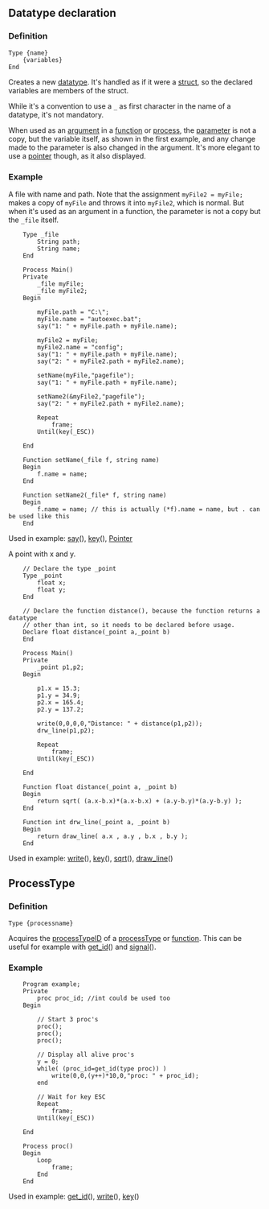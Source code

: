Datatype declaration
--------------------

### Definition

```
Type {name}
    {variables}
End
```

Creates a new [datatype](#datatype). It's handled as if it
were a [struct](#struct), so the declared variables are
members of the struct.

While it's a convention to use a `_` as first character in the name of
a datatype, it's not mandatory.

When used as an [argument](#argument) in a
[function](#function) or [process](#process), the
[parameter](#parameter) is not a copy, but the variable
itself, as shown in the first example, and any change made to the
parameter is also changed in the argument. It's more elegant to use a
[pointer](#pointer) though, as it also displayed.

### Example

A file with name and path. Note that the assignment `myFile2 = myFile;`
makes a copy of `myFile` and throws it into `myFile2`, which is normal.
But when it's used as an argument in a function, the parameter is not a
copy but the `_file` itself.

```
    Type _file
        String path;
        String name;
    End

    Process Main()
    Private
        _file myFile;
        _file myFile2;
    Begin

        myFile.path = "C:\";
        myFile.name = "autoexec.bat";
        say("1: " + myFile.path + myFile.name);

        myFile2 = myFile;
        myFile2.name = "config";
        say("1: " + myFile.path + myFile.name);
        say("2: " + myFile2.path + myFile2.name);

        setName(myFile,"pagefile");
        say("1: " + myFile.path + myFile.name);

        setName2(&myFile2,"pagefile");
        say("2: " + myFile2.path + myFile2.name);

        Repeat
            frame;
        Until(key(_ESC))

    End

    Function setName(_file f, string name)
    Begin
        f.name = name;
    End

    Function setName2(_file* f, string name)
    Begin
        f.name = name; // this is actually (*f).name = name, but . can be used like this
    End
```

Used in example: [say](#say)(), [key](#key)(),
[Pointer](#pointer)

A point with x and y.

```
    // Declare the type _point
    Type _point
        float x;
        float y;
    End

    // Declare the function distance(), because the function returns a datatype
    // other than int, so it needs to be declared before usage.
    Declare float distance(_point a,_point b)
    End

    Process Main()
    Private
        _point p1,p2;
    Begin

        p1.x = 15.3;
        p1.y = 34.9;
        p2.x = 165.4;
        p2.y = 137.2;

        write(0,0,0,0,"Distance: " + distance(p1,p2));
        drw_line(p1,p2);

        Repeat
            frame;
        Until(key(_ESC))

    End

    Function float distance(_point a, _point b)
    Begin
        return sqrt( (a.x-b.x)*(a.x-b.x) + (a.y-b.y)*(a.y-b.y) );
    End

    Function int drw_line(_point a, _point b)
    Begin
        return draw_line( a.x , a.y , b.x , b.y );
    End
```

Used in example: [write](#write)(), [key](#key)(),
[sqrt](#sqrt)(), [draw_line](#draw_line)()

ProcessType
-----------

### Definition

```
Type {processname}
```

Acquires the [processTypeID](#processtypeid) of a
[processType](#processtype) or
[function](#function). This can be useful for example with
[get_id](#get_id)() and [signal](#signal)().

### Example

```
    Program example;
    Private
        proc proc_id; //int could be used too
    Begin

        // Start 3 proc's
        proc();
        proc();
        proc();

        // Display all alive proc's
        y = 0;
        while( (proc_id=get_id(type proc)) )
            write(0,0,(y++)*10,0,"proc: " + proc_id);
        end

        // Wait for key ESC
        Repeat
            frame;
        Until(key(_ESC))

    End

    Process proc()
    Begin
        Loop
            frame;
        End
    End
```

Used in example: [get_id](#get_id)(), [write](#write)(), [key](#key)()
